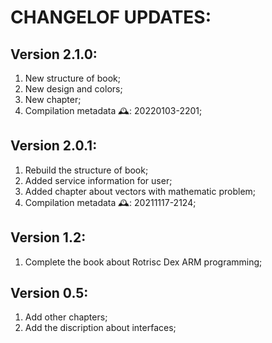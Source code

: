 # CHANGELOF UPDATES:

## Version 2.1.0:
  1. New structure of book;
  2. New design and colors;
  3. New chapter;
  4. Compilation metadata 🕰: 20220103-2201;

## Version 2.0.1:
  1. Rebuild the structure of book;
  2. Added service information for user;
  3. Added chapter about vectors with mathematic problem;
  4. Compilation metadata 🕰: 20211117-2124;

## Version 1.2:
  1. Complete the book about Rotrisc Dex ARM programming;

## Version 0.5:
  1. Add other chapters;
  2. Add the discription about interfaces;
